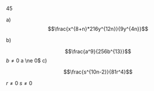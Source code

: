 45

a) $$\frac{x^{8+n}*216y^{12n}}{9y^{4n}}$$

b)

$$\frac{a^9}{256b^{13}}$$
$b \ne 0$
a \ne 0$
c)

$$\frac{s^{10n-2}}{81r^4}$$

$r \ne 0$
$s \ne 0$
